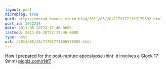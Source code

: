 ```yaml
---
layout: post
microblog: true
guid: http://vmstan-tweets.micro.blog/2011/05/20/71791771109179392.html
post_id: 3042218
date: 2011-05-20T22:17:46-0600
lastmod: 2011-05-20T22:17:46-0600
type: post
url: /2011/05/20/71791771109179392.html
---
```

How I prepared for the post-rapture apocalypse (hint: it involves a Glock 17 9mm) [picplz.com/rNf7](http://picplz.com/rNf7)
